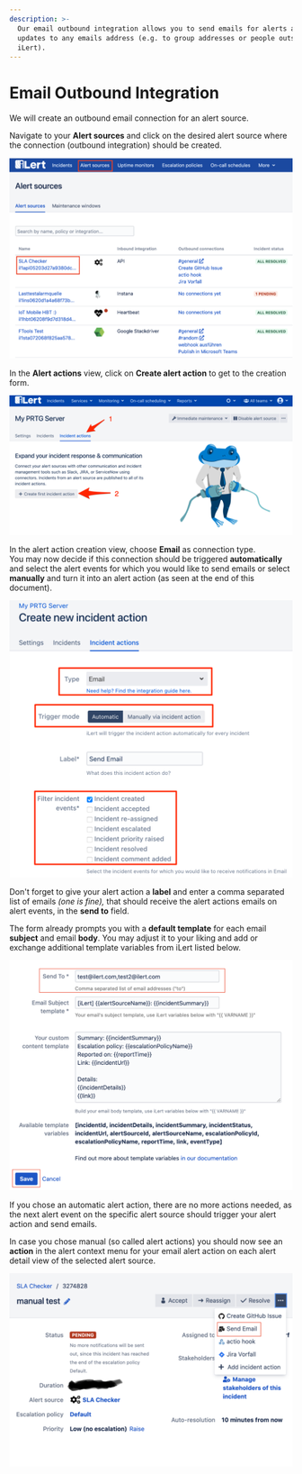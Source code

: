 ```yaml
---
description: >-
  Our email outbound integration allows you to send emails for alerts and alert
  updates to any emails address (e.g. to group addresses or people outside of
  iLert).
---
```


# Email Outbound Integration

We will create an outbound email connection for an alert source.

Navigate to your **Alert sources** and click on the desired alert source where the connection (outbound integration) should be created.

![](<../.gitbook/assets/Screenshot 2020-09-03 at 17.01.54.png>)

In the **Alert actions** view, click on **Create alert action** to get to the creation form.

![](<../.gitbook/assets/new_incident_action (11).png>)

In the alert action creation view, choose **Email** as connection type.\
You may now decide if this connection should be triggered **automatically** and select the alert events for which you would like to send emails or select **manually** and turn it into an alert action (as seen at the end of this document).

![](<../.gitbook/assets/iLert (79).png>)

Don't forget to give your alert action a **label** and enter a comma separated list of emails _(one is fine),_ that should receive the alert actions emails on alert events, in the **send to** field.

The form already prompts you with a **default template** for each email **subject** and email **body**. You may adjust it to your liking and add or exchange additional template variables from iLert listed below.

![](<../.gitbook/assets/Screenshot 2020-09-03 at 17.06.57.png>)

If you chose an automatic alert action, there are no more actions needed, as the next alert event on the specific alert source should trigger your alert action and send emails.

In case you chose manual (so called alert actions) you should now see an **action** in the alert context menu for your email alert action on each alert detail view of the selected alert source.

![](<../.gitbook/assets/Screenshot 2020-09-03 at 17.08.53.png>)
